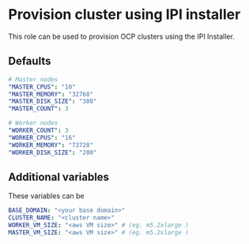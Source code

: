# Provision cluster using IPI installer

This role can be used to provision OCP clusters using the IPI Installer.

## Defaults

```yaml
# Master nodes 
"MASTER_CPUS": "10"
"MASTER_MEMORY": "32768"
"MASTER_DISK_SIZE": "300"
"MASTER_COUNT": 3

# Worker nodes
"WORKER_COUNT": 3
"WORKER_CPUS": "16"
"WORKER_MEMORY": "73728"
"WORKER_DISK_SIZE": "200"
```

## Additional variables

These variables can be

```yaml
BASE_DOMAIN: "<your base domain>"
CLUSTER_NAME: "<cluster name>"
WORKER_VM_SIZE: "<aws VM size>" # (eg. m5.2xlarge )
MASTER_VM_SIZE: "<aws VM size>" # (eg. m5.2xlarge )
```
